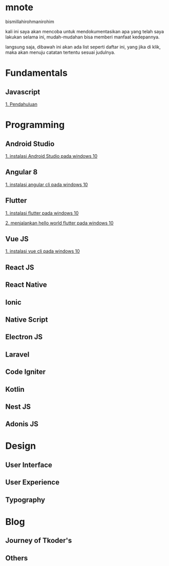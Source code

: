# mnote
bismillahirohmanirohim

kali ini saya akan mencoba untuk mendokumentasikan apa yang telah saya lakukan selama ini, mudah-mudahan bisa memberi manfaat kedepannya.

langsung saja, dibawah ini akan ada list seperti daftar ini, yang jika di klik, maka akan menuju catatan tertentu sesuai judulnya.

# Fundamentals

## Javascript
[1. Pendahuluan](../master/fundamentals/javascript/pendahuluan.md)

# Programming

## Android Studio

[1. instalasi Android Studio pada windows 10](../master/Programming/flutter/instalasi-flutter-windows10.md)

## Angular 8

[1. instalasi angular cli pada windows 10](../master/flutter/instalasi-flutter-windows10.md)

## Flutter

[1. instalasi flutter pada windows 10](../master/Programming/flutter/instalasi-flutter-windows10.md)

[2. menjalankan hello world flutter pada windows 10](../blob/master/LICENSE)

## Vue JS

[1. instalasi vue cli pada windows 10](../master/flutter/instalasi-flutter-windows10.md)

## React JS

## React Native

## Ionic

## Native Script

## Electron JS

## Laravel

## Code Igniter

## Kotlin

## Nest JS

## Adonis JS

# Design

## User Interface

## User Experience

## Typography

# Blog

## Journey of Tkoder's

## Others